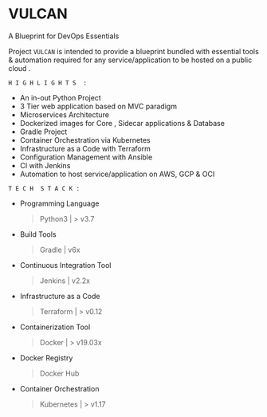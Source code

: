 # VULCAN 

A Blueprint   for DevOps Essentials 

Project `VULCAN` is intended to provide a blueprint bundled with essential tools & automation required for any service/application to be hosted on a public cloud . 

`H I G H L I G H T S  :`

- An in-out Python Project
- 3 Tier web application based on MVC paradigm
- Microservices Architecture 
- Dockerized images for Core , Sidecar applications & Database
- Gradle Project 
- Container Orchestration via Kubernetes 
- Infrastructure as a Code with Terraform
- Configuration Management with Ansible
- CI with Jenkins 
- Automation to host service/application on  AWS, GCP & OCI 

`T E C H  S T A C K :`
	
	
- Programming Language 
   > Python3 | > v3.7 

- Build Tools 
   > Gradle | v6x 

- Continuous Integration Tool 
  > Jenkins | v2.2x 

- Infrastructure as a Code 
  > Terraform | > v0.12 

- Containerization Tool 
  > Docker | > v19.03x 

- Docker Registry 
  > Docker Hub 

- Container Orchestration 
  > Kubernetes | > v1.17 
    
  












